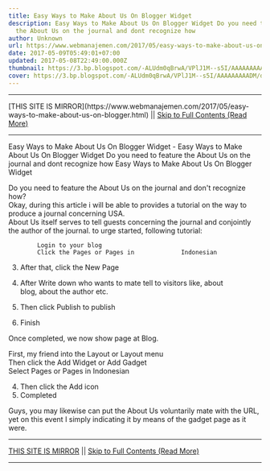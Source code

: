 ```yaml
---
title: Easy Ways to Make About Us On Blogger Widget
description: Easy Ways to Make About Us On Blogger Widget Do you need to feature
  the About Us on the journal and dont recognize how
author: Unknown
url: https://www.webmanajemen.com/2017/05/easy-ways-to-make-about-us-on-blogger.html
date: 2017-05-09T05:49:01+07:00
updated: 2017-05-08T22:49:00.000Z
thumbnail: https://3.bp.blogspot.com/-ALUdm0qBrwA/VPlJ1M--s5I/AAAAAAAAADM/d0MRXUYlTxE/s1600/about-us.jpg
cover: https://3.bp.blogspot.com/-ALUdm0qBrwA/VPlJ1M--s5I/AAAAAAAAADM/d0MRXUYlTxE/s1600/about-us.jpg
---
```


<hr/> [THIS SITE IS MIRROR](https://www.webmanajemen.com/2017/05/easy-ways-to-make-about-us-on-blogger.html) || <a href="https://www.webmanajemen.com/2017/05/easy-ways-to-make-about-us-on-blogger.html" rel="follow" class="button" id="read-more">Skip to Full Contents (Read More)</a> <hr/> Easy Ways to Make About Us On Blogger Widget - Easy Ways to Make About Us On Blogger Widget Do you need to feature the About Us on the journal and dont recognize how Easy Ways to Make About Us On Blogger Widget 

Do you need to feature the About Us on the journal and don't         recognize how?     
Okay, during this article i will be able to provides a tutorial on the         way to produce a journal concerning USA.     
About Us itself serves to tell guests concerning the journal and         conjointly the author of the journal. to urge started, following         tutorial:     


                        

            Login to your blog         
            Click the Pages or Pages in             Indonesian         

                        

3. After that, click the New Page    


                        


4. After Write down who wants to mate tell to visitors like, about     
blog, about the author etc.     
5. Then click Publish to publish     


                        


6. Finish     


Once completed, we now show page at Blog.     



First, my friend into the Layout or            Layout menu         
Then click the Add Widget or            Add Gadget        
            Select Pages or Pages in             Indonesian         

                        


4. Then click the Add icon     
5. Completed     


Guys, you may likewise can put the About Us voluntarily mate with the URL, yet on this event I simply indicating it by means of the gadget page as it were. <hr/> [THIS SITE IS MIRROR](https://www.webmanajemen.com/2017/05/easy-ways-to-make-about-us-on-blogger.html) || <a href="https://www.webmanajemen.com/2017/05/easy-ways-to-make-about-us-on-blogger.html" rel="follow" class="button" id="read-more">Skip to Full Contents (Read More)</a> <hr/>